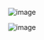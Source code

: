 ![image](https://github.com/user-attachments/assets/656d4b48-0def-4d80-8858-b5e0a741b678)

![image](https://github.com/92kareeem/Maang_Prep/assets/110279232/7738faa7-db58-4cbb-8c4e-f122c92d7bec)



